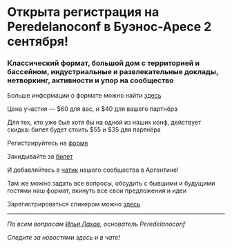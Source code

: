 # Открыта регистрация на **Peredelanoconf** в Буэнос-Аресе 2 сентября!

### Классический формат, большой дом с территорией и бассейном, индустриальные и развлекательные доклады, нетворкинг, активности и упор на сообщество

Больше информации о формате можно найти [здесь](/./confs/standard.md)

Цена участия — $60 для вас, и $40 для вашего партнёра

Для тех, кто уже был хотя бы на одной из наших конф, действует скидка: билет будет стоить $55 и $35 для партнёра

Регистрируйтесь на [форме]( https://docs.google.com/forms/d/1iTjSBYkusJOeuucLPPT0hsq9y791gckwxdBEyr6Gl-o)

Закидывайте за [билет](/./guides/how-to-pay.md)

И добавляйтесь в [чатик]( https://t.me/peredelanoconfargentina) нашего сообщества в Аргентине! 

Там же можно задать все вопросы, обсудить с бывшими и будущими гостями наш формат, вкинуть все свои предложения и идеи

Зарегистрироваться спикером можно [здесь](/./guides/tech-speech.md)

---

_По всем вопросам [Илья Лахов](https://t.me/ilakhov), основатель Peredelanoconf_

_Следите за новостями здесь и в чате!_
